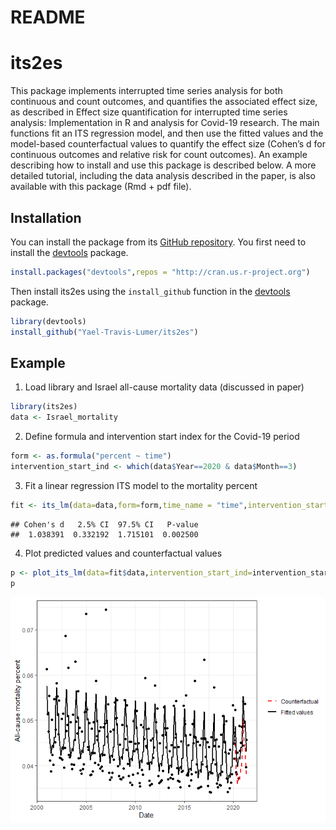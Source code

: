 README
================

# its2es

This package implements interrupted time series analysis for both
continuous and count outcomes, and quantifies the associated effect
size, as described in Effect size quantification for interrupted time
series analysis: Implementation in R and analysis for Covid-19 research.
The main functions fit an ITS regression model, and then use the fitted
values and the model-based counterfactual values to quantify the effect
size (Cohen’s d for continuous outcomes and relative risk for count
outcomes). An example describing how to install and use this package is
described below. A more detailed tutorial, including the data analysis
described in the paper, is also available with this package (Rmd + pdf
file).

## Installation

You can install the package from its [GitHub
repository](https://github.com/Yael-Travis-Lumer/its2es/). You first
need to install the [devtools](https://github.com/r-lib/devtools)
package.

``` r
install.packages("devtools",repos = "http://cran.us.r-project.org")
```

Then install its2es using the `install_github` function in the
[devtools](https://github.com/r-lib/devtools) package.

``` r
library(devtools)
install_github("Yael-Travis-Lumer/its2es")
```

## Example

1.  Load library and Israel all-cause mortality data (discussed in
    paper)

``` r
library(its2es)
data <- Israel_mortality
```

2.  Define formula and intervention start index for the Covid-19 period

``` r
form <- as.formula("percent ~ time")
intervention_start_ind <- which(data$Year==2020 & data$Month==3)
```

3.  Fit a linear regression ITS model to the mortality percent

``` r
fit <- its_lm(data=data,form=form,time_name = "time",intervention_start_ind=intervention_start_ind, freq=12,seasonality= "full", impact_model = "full",counterfactual = TRUE, print_summary = FALSE)
```

    ## Cohen's d   2.5% CI  97.5% CI   P-value 
    ##  1.038391  0.332192  1.715101  0.002500

4.  Plot predicted values and counterfactual values

``` r
p <- plot_its_lm(data=fit$data,intervention_start_ind=intervention_start_ind, y_lab="All-cause mortality percent", response="percent", date_name= "Date")
p
```

![](README_files/figure-gfm/unnamed-chunk-6-1.png)<!-- -->

